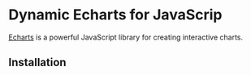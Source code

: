 # Dynamic Echarts for JavaScrip

[Echarts](https://echarts.apache.org/) is a powerful JavaScript library for creating interactive charts.

## Installation
